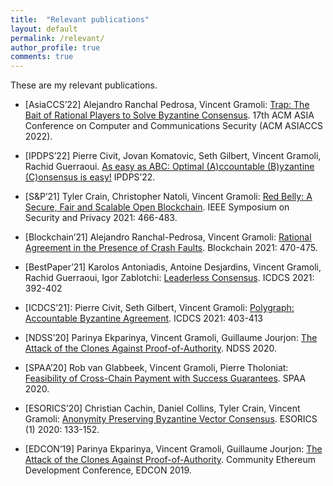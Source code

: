 ```yaml
---
title:  "Relevant publications"
layout: default
permalink: /relevant/
author_profile: true
comments: true
---
```


These are my relevant publications.

- [AsiaCCS’22] Alejandro Ranchal Pedrosa, Vincent Gramoli: [Trap: The Bait of Rational Players to Solve Byzantine Consensus](http://redbellyrw.cluster021.hosting.ovh.net/pubs/TRAP-AsiaCCS2022.pdf). 17th ACM ASIA Conference on Computer and Communications Security (ACM ASIACCS 2022). 

- [IPDPS’22] Pierre Civit, Jovan Komatovic, Seth Gilbert, Vincent Gramoli, Rachid Guerraoui. [As easy as ABC: Optimal (A)ccountable (B)yzantine (C)onsensus is easy!](http://redbellyrw.cluster021.hosting.ovh.net/pubs/ABC-IPDPS2022)
IPDPS’22. 

- [S&P’21] Tyler Crain, Christopher Natoli, Vincent Gramoli:
[Red Belly: A Secure, Fair and Scalable Open Blockchain](http://redbellyrw.cluster021.hosting.ovh.net/pubs/redbellyblockchain-oakland21.pdf). IEEE Symposium on Security and Privacy 2021: 466-483. 

- [Blockchain’21] Alejandro Ranchal-Pedrosa, Vincent Gramoli:
[Rational Agreement in the Presence of Crash Faults](https://arxiv.org/pdf/2111.01425.pdf). Blockchain 2021: 470-475.

- [BestPaper’21] Karolos Antoniadis, Antoine Desjardins, Vincent Gramoli, Rachid Guerraoui, Igor Zablotchi: 
[Leaderless Consensus](http://redbellyrw.cluster021.hosting.ovh.net/pubs/ABC-IPDPS2022). ICDCS 2021: 392-402

- [ICDCS’21]: Pierre Civit, Seth Gilbert, Vincent Gramoli:
[Polygraph: Accountable Byzantine Agreement](https://eprint.iacr.org/2019/587.pdf). ICDCS 2021: 403-413 

- [NDSS’20] Parinya Ekparinya, Vincent Gramoli, Guillaume Jourjon: [The Attack of the Clones Against Proof-of-Authority](http://redbellyrw.cluster021.hosting.ovh.net/pubs/Clone-PoA-NDSS.pdf). NDSS 2020. 

- [SPAA’20] Rob van Glabbeek, Vincent Gramoli, Pierre Tholoniat:
[Feasibility of Cross-Chain Payment with Success Guarantees](https://arxiv.org/pdf/2007.08152.pdf). SPAA 2020.

- [ESORICS’20] Christian Cachin, Daniel Collins, Tyler Crain, Vincent Gramoli:
[Anonymity Preserving Byzantine Vector Consensus](https://arxiv.org/pdf/1902.10010.pdf). ESORICS (1) 2020: 133-152.

- [EDCON’19] Parinya Ekparinya, Vincent Gramoli, Guillaume Jourjon: [The Attack of the Clones Against Proof-of-Authority](http://redbellyrw.cluster021.hosting.ovh.net/pubs/Clone-PoA-NDSS.pdf). Community Ethereum Development Conference, EDCON 2019.
